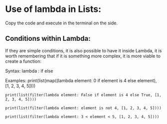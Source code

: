 # Use of lambda in Lists:

Copy the code and execute in the terminal on the side.

## Conditions within Lambda:

If they are simple conditions, it is also possible to have it inside Lambda, it is worth remembering that if it is something more complex, it is more viable to create a function:

Syntax:
    lambda <arguments> : <Return Value if condition is True> if <condition> else <Return Value if condition is False>


Examples:
    print(list(map((lambda element: 0 if element is 4 else element), [1, 2, 3, 4, 5])))

    print(list(filter(lambda element: False if element is 4 else True, [1, 2, 3, 4, 5])))

    print(list(filter(lambda element: element is not 4, [1, 2, 3, 4, 5])))

    print(list(filter(lambda element: 3 < element < 5, [1, 2, 3, 4, 5])))
